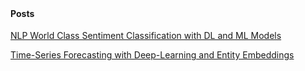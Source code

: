 
<span style="display:block; color:blue; margin-top:-90px;"> </span>
[about me](about.md)

<br/>

#### Posts

[NLP World Class Sentiment Classification with DL and ML Models](posts/2019-5-3-NLPSentimentMLDL.md)

[Time-Series Forecasting with Deep-Learning and Entity Embeddings](posts/2019-5-20-TimeSeriesForecasting_DL_Embeddings.md)


